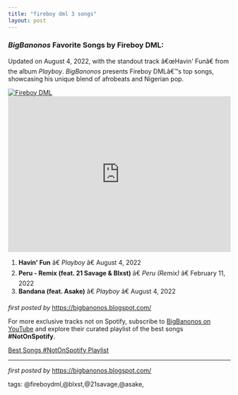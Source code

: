 ```yaml
---
title: "fireboy dml 3 songs"
layout: post
---
```

<h3><em>BigBanonos</em> Favorite Songs by Fireboy DML:</h3> <p>Updated on August 4, 2022, with the standout track â€œHavin' Funâ€ from the album <em>Playboy</em>. <em>BigBanonos</em> presents Fireboy DMLâ€™s top songs, showcasing his unique blend of afrobeats and Nigerian pop.</p> <!--Image-->
<div class="separator"> <a href="https://media.pitchfork.com/photos/62eaa945333bbef25bbc22ac/master/pass/Fireboy-DML-Playboy.jpg" > <img alt="Fireboy DML" src="https://media.pitchfork.com/photos/62eaa945333bbef25bbc22ac/master/pass/Fireboy-DML-Playboy.jpg" /> </a>
</div> <!--Spotify Playlist Embed-->
<iframe allow="autoplay; clipboard-write; encrypted-media; fullscreen; picture-in-picture" allowfullscreen="" frameborder="0" height="352" loading="lazy" src="https://open.spotify.com/embed/playlist/3e3GiyNBM909bvArxhGNS5?utm_source=generator" width="100%"></iframe> <!--Song Listings-->
<ol> <li><strong>Havin' Fun</strong> â€ <em>Playboy</em> â€ August 4, 2022</li> <li><strong>Peru - Remix (feat. 21 Savage & Blxst)</strong> â€ <em>Peru (Remix)</em> â€ February 11, 2022</li> <li><strong>Bandana (feat. Asake)</strong> â€ <em>Playboy</em> â€ August 4, 2022</li>
</ol> <!--Tags-->
<p></p> <p><em>first posted by</em> <a href="https://bigbanonos.blogspot.com/" rel="noopener" target="_new">https://bigbanonos.blogspot.com/</a></p>


<!--Subscribe and Playlist Links-->
<div>
    <p>For more exclusive tracks not on Spotify, subscribe to <a href="https://www.youtube.com/@BigBanonos" target="_blank">BigBanonos on YouTube</a> and explore their curated playlist of the best songs <strong>#NotOnSpotify</strong>.</p>
    <p><a href="https://www.youtube.com/playlist?list=PLtuNtuTatqI0kFahUCbtbfenC_ET5O_tr" target="_blank">Best Songs #NotOnSpotify Playlist<br /></a></p></div>

<hr />

<p><em>first posted by</em> <a href="https://bigbanonos.blogspot.com/" rel="noopener" target="_new">https://bigbanonos.blogspot.com/</a></p>

<p>tags: @fireboydml,@blxst,@21savage,@asake,</p>
